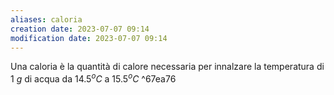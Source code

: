 ```yaml
---
aliases: caloria
creation date: 2023-07-07 09:14
modification date: 2023-07-07 09:14
---
```


Una caloria è la quantità di calore necessaria per innalzare la temperatura di $1\ g$ di acqua da $14.5 ^o C$ a $15.5^o C$ ^67ea76

